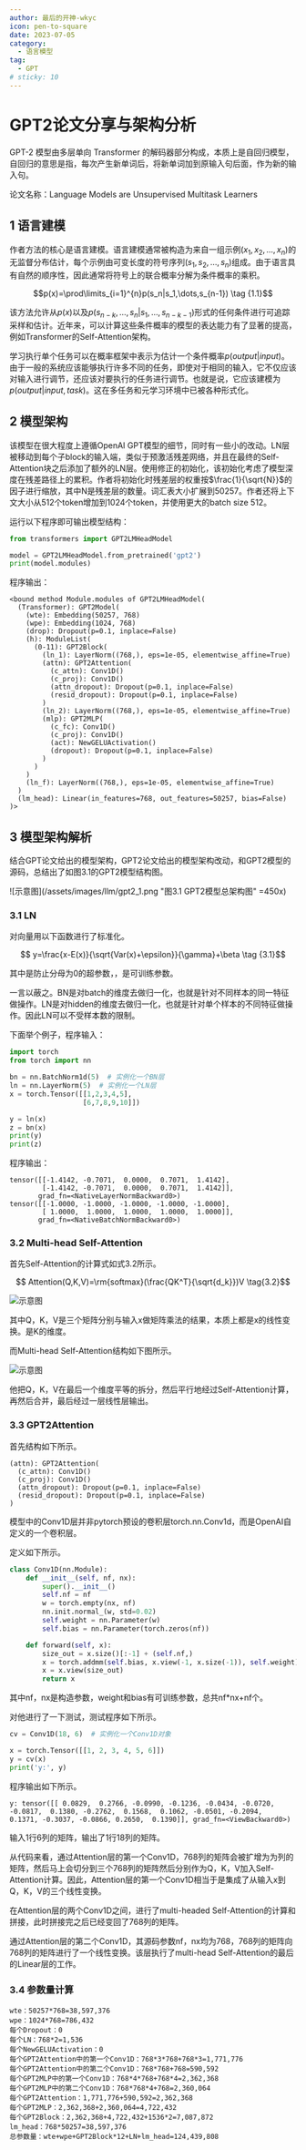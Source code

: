 ```yaml
---
author: 最后的开神-wkyc
icon: pen-to-square
date: 2023-07-05
category:
  - 语言模型
tag:
  - GPT
# sticky: 10
---
```


# GPT2论文分享与架构分析

GPT-2 模型由多层单向 Transformer 的解码器部分构成，本质上是自回归模型，自回归的意思是指，每次产生新单词后，将新单词加到原输入句后面，作为新的输入句。

<!-- more -->

论文名称：Language Models are Unsupervised Multitask Learners

## 1 语言建模

作者方法的核心是语言建模。语言建模通常被构造为来自一组示例$(x_1,x_2,\dots,x_n)$的无监督分布估计，每个示例由可变长度的符号序列$(s_1,s_2,\dots,s_n)$组成。由于语言具有自然的顺序性，因此通常将符号上的联合概率分解为条件概率的乘积。

$$p(x)=\prod\limits_{i=1}^{n}p(s_n|s_1,\dots,s_{n-1})
\tag {1.1}$$

该方法允许从$p(x)$以及$p(s_{n-k},\dots,s_n|s_1,\dots,s_{n-k-1})$形式的任何条件进行可追踪采样和估计。近年来，可以计算这些条件概率的模型的表达能力有了显著的提高，例如Transformer的Self-Attention架构。

学习执行单个任务可以在概率框架中表示为估计一个条件概率$p(output|input)$。由于一般的系统应该能够执行许多不同的任务，即使对于相同的输入，它不仅应该对输入进行调节，还应该对要执行的任务进行调节。也就是说，它应该建模为$p(output|input,task)$。这在多任务和元学习环境中已被各种形式化。

## 2 模型架构

该模型在很大程度上遵循OpenAI GPT模型的细节，同时有一些小的改动。LN层被移动到每个子block的输入端，类似于预激活残差网络，并且在最终的Self-Attention块之后添加了额外的LN层。使用修正的初始化，该初始化考虑了模型深度在残差路径上的累积。作者将初始化时残差层的权重按$\frac{1}{\sqrt{N}}$的因子进行缩放，其中N是残差层的数量。词汇表大小扩展到50257。作者还将上下文大小从512个token增加到1024个token，并使用更大的batch size 512。

运行以下程序即可输出模型结构：
```python
from transformers import GPT2LMHeadModel

model = GPT2LMHeadModel.from_pretrained('gpt2')
print(model.modules)
```
程序输出：
```
<bound method Module.modules of GPT2LMHeadModel(
  (Transformer): GPT2Model(
    (wte): Embedding(50257, 768)
    (wpe): Embedding(1024, 768)
    (drop): Dropout(p=0.1, inplace=False)
    (h): ModuleList(
      (0-11): GPT2Block(
        (ln_1): LayerNorm((768,), eps=1e-05, elementwise_affine=True)
        (attn): GPT2Attention(
          (c_attn): Conv1D()
          (c_proj): Conv1D()
          (attn_dropout): Dropout(p=0.1, inplace=False)
          (resid_dropout): Dropout(p=0.1, inplace=False)
        )
        (ln_2): LayerNorm((768,), eps=1e-05, elementwise_affine=True)
        (mlp): GPT2MLP(
          (c_fc): Conv1D()
          (c_proj): Conv1D()
          (act): NewGELUActivation()
          (dropout): Dropout(p=0.1, inplace=False)
        )
      )
    )
    (ln_f): LayerNorm((768,), eps=1e-05, elementwise_affine=True)
  )
  (lm_head): Linear(in_features=768, out_features=50257, bias=False)
)>
```
## 3 模型架构解析

结合GPT论文给出的模型架构，GPT2论文给出的模型架构改动，和GPT2模型的源码，总结出了如图3.1的GPT2模型结构图。

![示意图](/assets/images/llm/gpt2_1.png "图3.1 GPT2模型总架构图" =450x)

### 3.1 LN

对向量用以下函数进行了标准化。

$$
y=\frac{x-E(x)}{\sqrt{Var(x)+\epsilon}}{\gamma}+\beta
\tag {3.1}$$

其中是防止分母为0的超参数，，是可训练参数。

一言以蔽之。BN是对batch的维度去做归一化，也就是针对不同样本的同一特征做操作。LN是对hidden的维度去做归一化，也就是针对单个样本的不同特征做操作。因此LN可以不受样本数的限制。

下面举个例子，程序输入：
```python
import torch
from torch import nn

bn = nn.BatchNorm1d(5)  # 实例化一个BN层
ln = nn.LayerNorm(5)  # 实例化一个LN层
x = torch.Tensor([[1,2,3,4,5],
                  [6,7,8,9,10]])

y = ln(x)
z = bn(x)
print(y)
print(z)
```
程序输出：
```
tensor([[-1.4142, -0.7071,  0.0000,  0.7071,  1.4142],
        [-1.4142, -0.7071,  0.0000,  0.7071,  1.4142]],
       grad_fn=<NativeLayerNormBackward0>)
tensor([[-1.0000, -1.0000, -1.0000, -1.0000, -1.0000],
        [ 1.0000,  1.0000,  1.0000,  1.0000,  1.0000]],
       grad_fn=<NativeBatchNormBackward0>)
```
### 3.2 Multi-head Self-Attention

首先Self-Attention的计算式如式3.2所示。

$$
Attention(Q,K,V)=\rm{softmax}(\frac{QK^T}{\sqrt{d_k}})V
\tag{3.2}$$

![示意图](/assets/images/llm/gpt2_2.png "图3.2 Self-Attention")

其中Q，K，V是三个矩阵分别与输入x做矩阵乘法的结果，本质上都是x的线性变换。是K的维度。

而Multi-head Self-Attention结构如下图所示。

![示意图](/assets/images/llm/gpt2_3.png "图3.3 Multi-head Self-Attention")

他把Q，K，V在最后一个维度平等的拆分，然后平行地经过Self-Attention计算，再然后合并，最后经过一层线性层输出。

### 3.3 GPT2Attention

首先结构如下所示。
```
(attn): GPT2Attention(
  (c_attn): Conv1D()
  (c_proj): Conv1D()
  (attn_dropout): Dropout(p=0.1, inplace=False)
  (resid_dropout): Dropout(p=0.1, inplace=False)
)
```
模型中的Conv1D层并非pytorch预设的卷积层torch.nn.Conv1d，而是OpenAI自定义的一个卷积层。

定义如下所示。
```python
class Conv1D(nn.Module):
    def __init__(self, nf, nx):
        super().__init__()
        self.nf = nf
        w = torch.empty(nx, nf)
        nn.init.normal_(w, std=0.02)
        self.weight = nn.Parameter(w)
        self.bias = nn.Parameter(torch.zeros(nf))

    def forward(self, x):
        size_out = x.size()[:-1] + (self.nf,)
        x = torch.addmm(self.bias, x.view(-1, x.size(-1)), self.weight)
        x = x.view(size_out)
        return x
```
其中nf，nx是构造参数，weight和bias有可训练参数，总共nf*nx+nf个。

对他进行了一下测试，测试程序如下所示。
```python
cv = Conv1D(18, 6)  # 实例化一个Conv1D对象

x = torch.Tensor([[1, 2, 3, 4, 5, 6]])
y = cv(x)
print('y:', y)
```
程序输出如下所示。
```
y: tensor([[ 0.0829,  0.2766, -0.0990, -0.1236, -0.0434, -0.0720, -0.0817,  0.1380, -0.2762,  0.1568,  0.1062, -0.0501, -0.2094,  0.1371, -0.3037, -0.0866, 0.2650,  0.1390]], grad_fn=<ViewBackward0>)
```
输入1行6列的矩阵，输出了1行18列的矩阵。

从代码来看，通过Attention层的第一个Conv1D，768列的矩阵会被扩增为为列的矩阵，然后马上会切分到三个768列的矩阵然后分别作为Q，K，V加入Self-Attention计算。因此，Attention层的第一个Conv1D相当于是集成了从输入x到Q，K，V的三个线性变换。

在Attention层的两个Conv1D之间，进行了multi-headed Self-Attention的计算和拼接，此时拼接完之后已经变回了768列的矩阵。

通过Attention层的第二个Conv1D，其源码参数nf，nx均为768，768列的矩阵向768列的矩阵进行了一个线性变换。该层执行了multi-head Self-Attention的最后的Linear层的工作。

### 3.4 参数量计算
```
wte：50257*768=38,597,376
wpe：1024*768=786,432
每个Dropout：0
每个LN：768*2=1,536
每个NewGELUActivation：0
每个GPT2Attention中的第一个Conv1D：768*3*768+768*3=1,771,776
每个GPT2Attention中的第二个Conv1D：768*768+768=590,592
每个GPT2MLP中的第一个Conv1D：768*4*768+768*4=2,362,368
每个GPT2MLP中的第二个Conv1D：768*768*4+768=2,360,064
每个GPT2Attention：1,771,776+590,592=2,362,368
每个GPT2MLP：2,362,368+2,360,064=4,722,432
每个GPT2Block：2,362,368+4,722,432+1536*2=7,087,872
lm_head：768*50257=38,597,376
总参数量：wte+wpe+GPT2Block*12+LN+lm_head=124,439,808
```